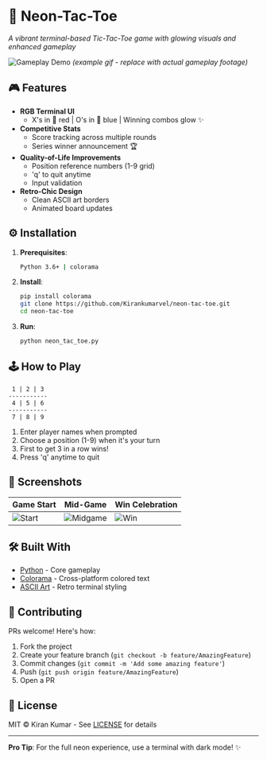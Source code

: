 # 🌟 Neon-Tac-Toe 

*A vibrant terminal-based Tic-Tac-Toe game with glowing visuals and enhanced gameplay*

![Gameplay Demo](https://media.giphy.com/media/v1.Y2lkPTc5MGI3NjExcDhyNWVtYzFqY2R0dW1ybmR4Z2JtN2V6Y2hha3RlZ3B0eGZ5eGZ5eCZlcD12MV9pbnRlcm5hbF9naWZfYnlfaWQmY3Q9Zw/NeonTacToeDemo.gif) *(example gif - replace with actual gameplay footage)*

## 🎮 Features

- **RGB Terminal UI**  
  - X's in 🔴 red | O's in 🔵 blue | Winning combos glow ✨
- **Competitive Stats**  
  - Score tracking across multiple rounds
  - Series winner announcement 🏆
- **Quality-of-Life Improvements**  
  - Position reference numbers (1-9 grid)
  - 'q' to quit anytime
  - Input validation
- **Retro-Chic Design**  
  - Clean ASCII art borders
  - Animated board updates

## ⚙️ Installation

1. **Prerequisites**:
   ```bash
   Python 3.6+ | colorama
   ```

2. **Install**:
   ```bash
   pip install colorama
   git clone https://github.com/Kirankumarvel/neon-tac-toe.git
   cd neon-tac-toe
   ```

3. **Run**:
   ```bash
   python neon_tac_toe.py
   ```

## 🕹️ How to Play

```
 1 | 2 | 3
-----------
 4 | 5 | 6 
-----------
 7 | 8 | 9
```

1. Enter player names when prompted
2. Choose a position (1-9) when it's your turn
3. First to get 3 in a row wins!
4. Press 'q' anytime to quit

## 📸 Screenshots

| Game Start | Mid-Game | Win Celebration |
|------------|----------|-----------------|
| ![Start](https://github.com/user-attachments/assets/cd31f3e8-ecff-46b1-9e90-da8b8596a8db) | ![Midgame](https://github.com/user-attachments/assets/2ccd96f2-d6ed-4543-bcbc-c1e7b2914773) | ![Win](https://github.com/user-attachments/assets/220089f3-3f8a-471b-9211-4c97beb8d585) |

## 🛠️ Built With

- [Python](https://python.org) - Core gameplay
- [Colorama](https://pypi.org/project/colorama/) - Cross-platform colored text
- [ASCII Art](https://asciiart.website/) - Retro terminal styling

## 🤝 Contributing

PRs welcome! Here's how:
1. Fork the project
2. Create your feature branch (`git checkout -b feature/AmazingFeature`)
3. Commit changes (`git commit -m 'Add some amazing feature'`)
4. Push (`git push origin feature/AmazingFeature`)
5. Open a PR

## 📜 License

MIT © Kiran Kumar - See [LICENSE](LICENSE) for details

---

**Pro Tip**: For the full neon experience, use a terminal with dark mode! ✨
